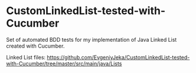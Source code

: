# CustomLinkedList-tested-with-Cucumber
Set of automated BDD tests for my implementation of Java Linked List created with Cucumber.

Linked List files:
https://github.com/EvgeniyJeka/CustomLinkedList-tested-with-Cucumber/tree/master/src/main/java/Lists
